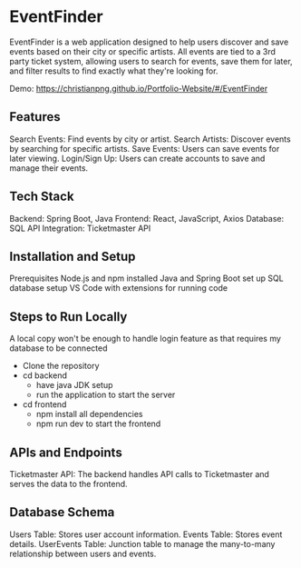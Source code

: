 # EventFinder
EventFinder is a web application designed to help users discover and save events based on their city or specific artists. All events are tied to a 3rd party ticket system, 
allowing users to search for events, save them for later, and filter results to find exactly what they're looking for.

Demo: https://christianpng.github.io/Portfolio-Website/#/EventFinder

## Features
Search Events: Find events by city or artist.
Search Artists: Discover events by searching for specific artists.
Save Events: Users can save events for later viewing.
Login/Sign Up: Users can create accounts to save and manage their events.

## Tech Stack
Backend: Spring Boot, Java
Frontend: React, JavaScript, Axios
Database: SQL
API Integration: Ticketmaster API

## Installation and Setup
Prerequisites
Node.js and npm installed
Java and Spring Boot set up
SQL database setup
VS Code with extensions for running code

## Steps to Run Locally
A local copy won't be enough to handle login feature as that requires my database to be connected

- Clone the repository
- cd backend
  - have java JDK setup
  - run the application to start the server
- cd frontend
  - npm install all dependencies
  - npm run dev to start the frontend

## APIs and Endpoints
Ticketmaster API:
The backend handles API calls to Ticketmaster and serves the data to the frontend.

## Database Schema
Users Table: Stores user account information.
Events Table: Stores event details.
UserEvents Table: Junction table to manage the many-to-many relationship between users and events.
